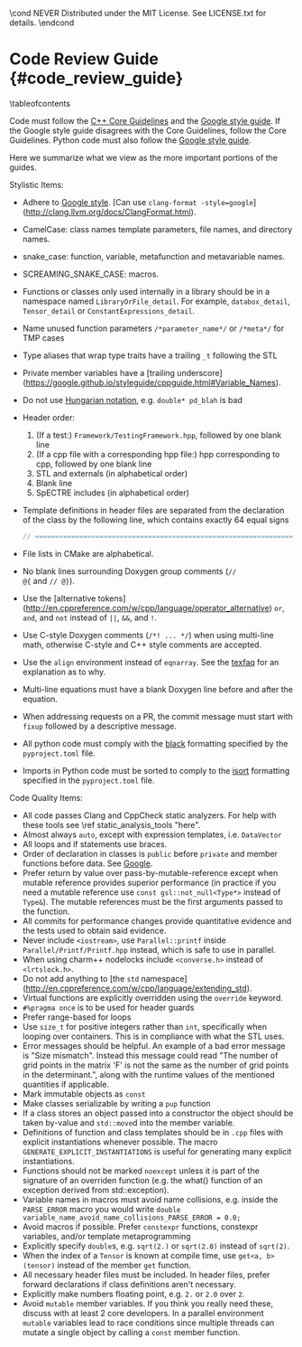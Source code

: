 \cond NEVER
Distributed under the MIT License.
See LICENSE.txt for details.
\endcond
# Code Review Guide {#code_review_guide}

\tableofcontents

Code must follow the
<a href="https://github.com/isocpp/CppCoreGuidelines/blob/master/CppCoreGuidelines.md">C++ Core Guidelines</a>
and the [Google style guide](https://google.github.io/styleguide/cppguide.html).
If the Google style guide disagrees with the Core Guidelines, follow the Core
Guidelines. Python code must also follow the
[Google style guide](https://google.github.io/styleguide/pyguide.html).

Here we summarize what we view as the more important portions of the guides.

Stylistic Items:

* Adhere to [Google style](https://google.github.io/styleguide/cppguide.html).
  [Can use `clang-format -style=google`]
  (http://clang.llvm.org/docs/ClangFormat.html).
* CamelCase: class names template parameters, file names, and directory names.
* snake_case: function, variable, metafunction and metavariable names.
* SCREAMING_SNAKE_CASE: macros.
* Functions or classes only used internally in a library should be in a
  namespace named `LibraryOrFile_detail`. For example, `databox_detail`,
  `Tensor_detail` or `ConstantExpressions_detail`.
* Name unused function parameters `/*parameter_name*/` or `/*meta*/` for TMP
  cases
* Type aliases that wrap type traits have a trailing `_t` following the STL
* Private member variables have a [trailing underscore]
  (https://google.github.io/styleguide/cppguide.html#Variable_Names).
* Do not use
  [Hungarian notation](https://en.wikipedia.org/wiki/Hungarian_notation),
  e.g. `double* pd_blah` is bad
* Header order:
  1. (If a test:) `Framework/TestingFramework.hpp`, followed by one blank line
  2. (If a cpp file with a corresponding hpp file:) hpp corresponding to cpp,
     followed by one blank line
  3. STL and externals (in alphabetical order)
  4. Blank line
  5. SpECTRE includes (in alphabetical order)
* Template definitions in header files are separated from the declaration of
  the class by the following line, which contains exactly 64 equal signs
  ``` cpp
  // ================================================================
  ```

* File lists in CMake are alphabetical.
* No blank lines surrounding Doxygen group comments
  (<code>// \@{</code> and <code>// \@}</code>).
* Use the [alternative tokens]
  (http://en.cppreference.com/w/cpp/language/operator_alternative)
  `or`, `and`, and `not` instead of `||`, `&&`, and `!`.
* Use C-style Doxygen comments (`/*! ... */`) when using multi-line math,
  otherwise C-style and C++ style comments are accepted.
* Use the `align` environment instead of `eqnarray`. See the
  [texfaq](https://texfaq.org/FAQ-eqnarray) for an explanation as to why.
* Multi-line equations must have a blank Doxygen line before and after the
  equation.
* When addressing requests on a PR, the commit message must start with
  `fixup` followed by a descriptive message.
* All python code must comply with the [black](https://github.com/psf/black)
  formatting specified by the `pyproject.toml` file.
* Imports in Python code must be sorted to comply to the
  [isort](https://github.com/PyCQA/isort) formatting specified in the
  `pyproject.toml` file.

Code Quality Items:

* All code passes Clang and CppCheck static analyzers. For help
  with these tools see \ref static_analysis_tools "here".
* Almost always `auto`, except with expression templates, i.e. `DataVector`
* All loops and if statements use braces.
* Order of declaration in classes is `public` before `private` and member
  functions before data. See
  [Google](https://google.github.io/styleguide/cppguide.html#Declaration_Order).
* Prefer return by value over pass-by-mutable-reference except when mutable
  reference provides superior performance (in practice if you need a mutable
  reference use `const gsl::not_null<Type*>` instead of `Type&`). The mutable
  references must be the first arguments passed to the function.
* All commits for performance changes provide quantitative evidence and the
  tests used to obtain said evidence.
* Never include `<iostream>`, use `Parallel::printf` inside
  `Parallel/Printf/Printf.hpp` instead, which is safe to use in parallel.
* When using charm++ nodelocks include `<converse.h>` instead of `<lrtslock.h>`.
* Do not add anything to [the `std` namespace]
  (http://en.cppreference.com/w/cpp/language/extending_std).
* Virtual functions are explicitly overridden using the `override` keyword.
* `#%pragma once` is to be used for header guards
* Prefer range-based for loops
* Use `size_t` for positive integers rather than `int`, specifically when
  looping over containers. This is in compliance with what the STL uses.
* Error messages should be helpful. An example of a bad error message is "Size
  mismatch". Instead this message could read "The number of grid points in the
  matrix 'F' is not the same as the number of grid points in the determinant.",
  along with the runtime values of the mentioned quantities if applicable.
* Mark immutable objects as `const`
* Make classes serializable by writing a `pup` function
* If a class stores an object passed into a constructor the object should
  be taken by-value and `std::move`d into the member variable.
* Definitions of function and class templates should be in `.cpp` files with
  explicit instantiations whenever possible. The macro
  `GENERATE_EXPLICIT_INSTANTIATIONS` is useful for generating many
  explicit instantiations.
* Functions should not be marked `noexcept` unless it is part of the
  signature of an overriden function (e.g. the what() function of an exception
  derived from std::exception).
* Variable names in macros must avoid name collisions, e.g. inside the
  `PARSE_ERROR` macro you would write
  `double variable_name_avoid_name_collisions_PARSE_ERROR = 0.0;`
* Avoid macros if possible. Prefer `constexpr` functions, constexpr
  variables, and/or template metaprogramming
* Explicitly specify `double`s, e.g. `sqrt(2.)` or `sqrt(2.0)` instead of
  `sqrt(2)`.
* When the index of a `Tensor` is known at compile time, use
  `get<a, b>(tensor)` instead of the member `get` function.
* All necessary header files must be included. In header files, prefer
  forward declarations if class definitions aren't necessary.
* Explicitly make numbers floating point, e.g. `2.` or `2.0` over `2`.
* Avoid `mutable` member variables. If you think you really need these, discuss
  with at least 2 core developers. In a parallel environment `mutable` variables
  lead to race conditions since multiple threads can mutate a single object by
  calling a `const` member function.
